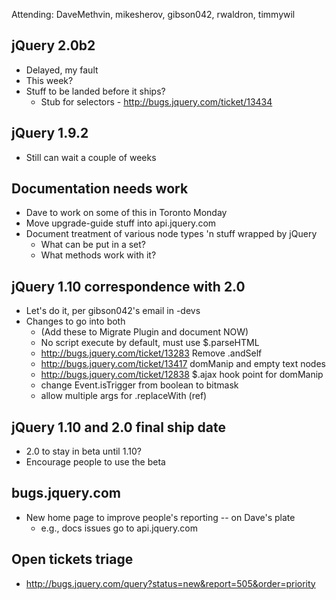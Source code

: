 Attending: DaveMethvin, mikesherov, gibson042, rwaldron, timmywil
  
## jQuery 2.0b2
* Delayed, my fault
* This week?
* Stuff to be landed before it ships?
  - Stub for selectors - http://bugs.jquery.com/ticket/13434

## jQuery 1.9.2
* Still can wait a couple of weeks

## Documentation needs work
* Dave to work on some of this in Toronto Monday
* Move upgrade-guide stuff into api.jquery.com
* Document treatment of various node types 'n stuff wrapped by jQuery
  - What can be put in a set?
  - What methods work with it?

## jQuery 1.10 correspondence with 2.0
* Let's do it, per gibson042's email in -devs
* Changes to go into both
  - (Add these to Migrate Plugin and document NOW)
  - No script execute by default, must use $.parseHTML
  - http://bugs.jquery.com/ticket/13283 Remove .andSelf
  - http://bugs.jquery.com/ticket/13417 domManip and empty text nodes
  - http://bugs.jquery.com/ticket/12838  $.ajax hook point for domManip
  - change Event.isTrigger from boolean to bitmask
  - allow multiple args for .replaceWith (ref)

## jQuery 1.10 and 2.0 final ship date
* 2.0 to stay in beta until 1.10?
* Encourage people to use the beta

## bugs.jquery.com
* New home page to improve people's reporting -- on Dave's plate
  - e.g., docs issues go to api.jquery.com

## Open tickets triage
* http://bugs.jquery.com/query?status=new&report=505&order=priority
